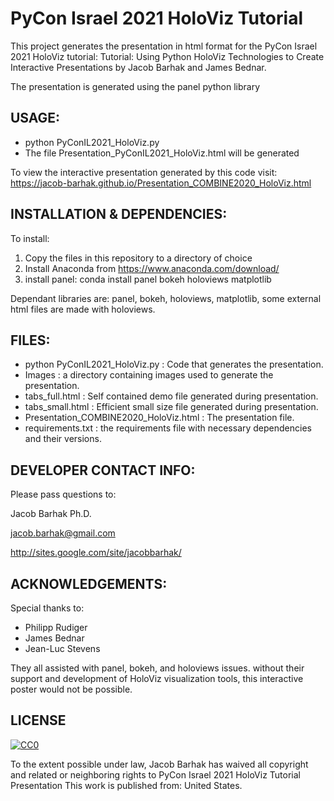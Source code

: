 PyCon Israel 2021 HoloViz Tutorial
==================================

This project generates the presentation in html format for the PyCon Israel 2021 HoloViz tutorial:
Tutorial: Using Python HoloViz Technologies to Create Interactive Presentations
by Jacob Barhak and James Bednar.

The presentation is generated using the panel python library

USAGE:
------
* python PyConIL2021_HoloViz.py
* The file Presentation_PyConIL2021_HoloViz.html will be generated

To view the interactive presentation generated by this code visit:
https://jacob-barhak.github.io/Presentation_COMBINE2020_HoloViz.html


INSTALLATION & DEPENDENCIES:
----------------------------
To install:
1. Copy the files in this repository to a directory of choice 
2. Install Anaconda from https://www.anaconda.com/download/
3. install panel: conda install panel bokeh holoviews matplotlib

Dependant libraries are: panel, bokeh, holoviews, matplotlib, some external html files are made with holoviews.


FILES:
------
* python PyConIL2021_HoloViz.py : Code that generates the presentation.
* Images : a directory containing images used to generate the presentation.
* tabs_full.html : Self contained demo file generated during presentation.
* tabs_small.html : Efficient small size file generated during presentation. 
* Presentation_COMBINE2020_HoloViz.html : The presentation file.
* requirements.txt : the requirements file with necessary dependencies and their versions.


DEVELOPER CONTACT INFO:
-----------------------

Please pass questions to:


Jacob Barhak Ph.D.

jacob.barhak@gmail.com

http://sites.google.com/site/jacobbarhak/





ACKNOWLEDGEMENTS:
-----------------
Special thanks to:
* Philipp Rudiger
* James Bednar
* Jean-Luc Stevens 

They all assisted with panel, bokeh, and holoviews issues.
without their support and development of HoloViz visualization tools, this interactive poster would not be possible.


LICENSE
-------
<a rel="license" href="http://creativecommons.org/publicdomain/zero/1.0/"> <img src="https://licensebuttons.net/p/zero/1.0/88x31.png" style="border-style: none;" alt="CC0" />  </a>

To the extent possible under law, Jacob Barhak has waived all copyright and 
related or neighboring rights to PyCon Israel 2021 HoloViz Tutorial Presentation
This work is published from: United States.

